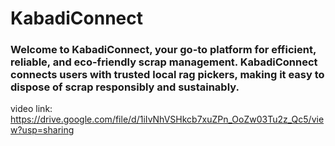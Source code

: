 # KabadiConnect
### Welcome to KabadiConnect, your go-to platform for efficient, reliable, and eco-friendly scrap management. KabadiConnect connects users with trusted local rag pickers, making it easy to dispose of scrap responsibly and sustainably.

video link: https://drive.google.com/file/d/1iIvNhVSHkcb7xuZPn_OoZw03Tu2z_Qc5/view?usp=sharing



